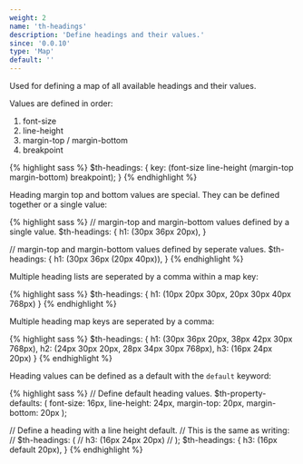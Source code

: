 ```yaml
---
weight: 2
name: 'th-headings'
description: 'Define headings and their values.'
since: '0.0.10'
type: 'Map'
default: ''
---
```

Used for defining a map of all available headings and their values.

Values are defined in order:

1. font-size
2. line-height
3. margin-top / margin-bottom
4. breakpoint

{% highlight sass %}
$th-headings: {
  key: (font-size line-height (margin-top margin-bottom) breakpoint);
}
{% endhighlight %}

Heading margin top and bottom values are special. They can be defined together
or a single value:

{% highlight sass %}
// margin-top and margin-bottom values defined by a single value.
$th-headings: {
  h1: (30px 36px 20px),
}

// margin-top and margin-bottom values defined by seperate values.
$th-headings: {
  h1: (30px 36px (20px 40px)),
}
{% endhighlight %}

Multiple heading lists are seperated by a comma within a map key:

{% highlight sass %}
$th-headings: {
  h1: (10px 20px 30px, 20px 30px 40px 768px)
}
{% endhighlight %}

Multiple heading map keys are seperated by a comma:

{% highlight sass %}
$th-headings: {
  h1: (30px 36px 20px, 38px 42px 30px 768px),
  h2: (24px 30px 20px, 28px 34px 30px 768px),
  h3: (16px 24px 20px)
}
{% endhighlight %}

Heading values can be defined as a default with the `default` keyword:

{% highlight sass %}
// Define default heading values.
$th-property-defaults: (
  font-size: 16px,
  line-height: 24px,
  margin-top: 20px,
  margin-bottom: 20px
);

// Define a heading with a line height default.
// This is the same as writing:
// $th-headings: ( 
//   h3: (16px 24px 20px)
// );
$th-headings: {
  h3: (16px default 20px),
}
{% endhighlight %}